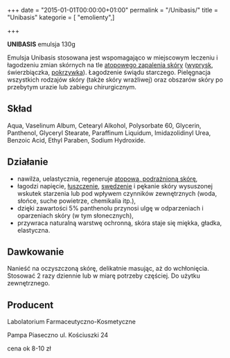 +++
date = "2015-01-01T00:00:00+01:00"
permalink = "/Unibasis/"
title = "Unibasis"
kategorie = [ "emolienty",]

+++

**UNIBASIS** emulsja 130g

Emulsja Unibasis stosowana jest wspomagająco w miejscowym leczeniu i łagodzeniu zmian skórnych na tle [atopowego zapalenia skóry](/atopedia/AZS "wikilink") ([wyprysk](/atopedia/wyprysk "wikilink"), świerzbiączka, [pokrzywka](/atopedia/pokrzywka "wikilink")). Łagodzenie świądu starczego. Pielęgnacja wszystkich rodzajów skóry (także skóry wrażliwej) oraz obszarów skóry po przebytym urazie lub zabiegu chirurgicznym.

Skład
-----

Aqua, Vaselinum Album, Cetearyl Alkohol, Polysorbate 60, Glycerin, Panthenol, Glyceryl Stearate, Paraffinum Liquidum, Imidazolidinyl Urea, Benzoic Acid, Ethyl Paraben, Sodium Hydroxide.

Działanie
---------

-   nawilża, uelastycznia, regeneruje [atopową, podrażnioną skórę](/atopedia/skóra_atopowa "wikilink"),
-   łagodzi napięcie, [łuszczenie](/atopedia/łuszczenie "wikilink"), [swędzenie](/atopedia/świąd "wikilink") i pękanie skóry wysuszonej wskutek starzenia lub pod wpływem czynników zewnętrznych (woda, słońce, suche powietrze, chemikalia itp.),
-   dzięki zawartości 5% panthenolu przynosi ulgę w odparzeniach i oparzeniach skóry (w tym słonecznych),
-   przywraca naturalną warstwę ochronną, skóra staje się miękka, gładka, elastyczna.

Dawkowanie
----------

Nanieść na oczyszczoną skórę, delikatnie masując, aż do wchłonięcia. Stosować 2 razy dziennie lub w miarę potrzeby częściej. Do użytku zewnętrznego.

Producent
---------

Labolatorium Farmaceutyczno-Kosmetyczne

Pampa Piaseczno ul. Kościuszki 24

cena ok 8-10 zł
